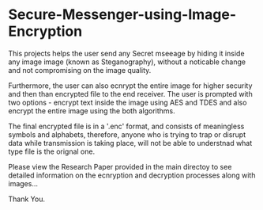 # Secure-Messenger-using-Image-Encryption

This projects helps the user send any Secret mseeage by hiding it inside any image image (known as Steganography), without a noticable change and not compromising on the image quality.

Furthermore, the user can also ecnrypt the entire image for higher security and then than encrypted file to the end receiver.
The user is prompted with two options - encrypt text inside the image using AES and TDES and also encrypt the entire image using the both algorithms.

The final encrypted file is in a '.enc' format, and consists of meaningless symbols and alphabets, therefore, anyone who is trying to trap or disrupt data while transmission is taking place, will not be able to understnad what type file is the orignal one.

Please view the Research Paper provided in the main directoy to see detailed information on the ecnryption and decryption processes along with images...

Thank You.
